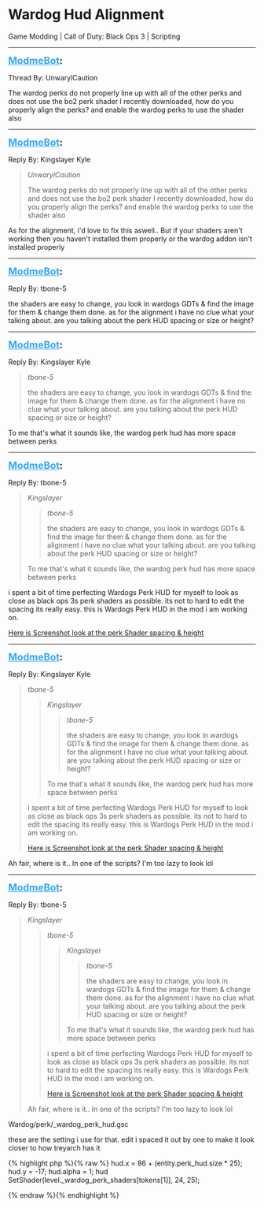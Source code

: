 # Wardog Hud Alignment
Game Modding | Call of Duty: Black Ops 3 | Scripting

---
<strong style="font-size: 1.4em;"><span style="text-decoration: underline;text-decoration-color: #34a7f9;"><span style="color:#34a7f9;">ModmeBot</span></span>:</strong>

<p>Thread By: UnwarylCaution<br /><p style="text-align:left;">The wardog perks do not properly line up with all of the other perks and does not use the bo2 perk shader I recently downloaded, how do you properly align the perks? and enable the wardog perks to use the shader also</p></p>

---
<strong style="font-size: 1.4em;"><span style="text-decoration: underline;text-decoration-color: #34a7f9;"><span style="color:#34a7f9;">ModmeBot</span></span>:</strong>

<p>Reply By: Kingslayer Kyle<br /><blockquote><em>UnwarylCaution</em><p style="text-align:left;">The wardog perks do not properly line up with all of the other perks and does not use the bo2 perk shader I recently downloaded, how do you properly align the perks? and enable the wardog perks to use the shader also</p></blockquote><p style="text-align:left;"></p><p style="text-align:left;">As for the alignment, i&#39;d love to fix this aswell.. But if your shaders aren&#39;t working then you haven&#39;t installed them properly or the wardog addon isn&#39;t installed properly</p></p>

---
<strong style="font-size: 1.4em;"><span style="text-decoration: underline;text-decoration-color: #34a7f9;"><span style="color:#34a7f9;">ModmeBot</span></span>:</strong>

<p>Reply By: tbone-5<br /><p style="text-align:left;">the shaders are easy to change, you look in wardogs GDTs &amp; find the image for them &amp; change them done. as for the alignment i have no clue what your talking about. are you talking about the perk HUD spacing or size or height?</p></p>

---
<strong style="font-size: 1.4em;"><span style="text-decoration: underline;text-decoration-color: #34a7f9;"><span style="color:#34a7f9;">ModmeBot</span></span>:</strong>

<p>Reply By: Kingslayer Kyle<br /><blockquote><em>tbone-5</em><p style="text-align:left;">the shaders are easy to change, you look in wardogs GDTs &amp; find the image for them &amp; change them done. as for the alignment i have no clue what your talking about. are you talking about the perk HUD spacing or size or height?</p></blockquote><p style="text-align:left;"></p><p style="text-align:left;">To me that&#39;s what it sounds like, the wardog perk hud has more space between perks</p></p>

---
<strong style="font-size: 1.4em;"><span style="text-decoration: underline;text-decoration-color: #34a7f9;"><span style="color:#34a7f9;">ModmeBot</span></span>:</strong>

<p>Reply By: tbone-5<br /><blockquote><em>Kingslayer</em><blockquote><em>tbone-5</em><p style="text-align:left;">the shaders are easy to change, you look in wardogs GDTs &amp; find the image for them &amp; change them done. as for the alignment i have no clue what your talking about. are you talking about the perk HUD spacing or size or height?</p></blockquote><p style="text-align:left;"></p><p style="text-align:left;">To me that&#39;s what it sounds like, the wardog perk hud has more space between perks</p></blockquote><p style="text-align:left;">i spent a bit of time perfecting Wardogs Perk HUD for myself to look as close as black ops 3s perk shaders as possible. its not to hard to edit the spacing its really easy. this is Wardogs Perk HUD in the mod i am working on.</p><p style="text-align:left;"><a href="http://imgur.com/O6LDP9X">Here is Screenshot look at the perk Shader spacing &amp; height</a></p></p>

---
<strong style="font-size: 1.4em;"><span style="text-decoration: underline;text-decoration-color: #34a7f9;"><span style="color:#34a7f9;">ModmeBot</span></span>:</strong>

<p>Reply By: Kingslayer Kyle<br /><blockquote><em>tbone-5</em><blockquote><em>Kingslayer</em><blockquote><em>tbone-5</em><p style="text-align:left;">the shaders are easy to change, you look in wardogs GDTs &amp; find the image for them &amp; change them done. as for the alignment i have no clue what your talking about. are you talking about the perk HUD spacing or size or height?</p></blockquote><p style="text-align:left;"></p><p style="text-align:left;">To me that&#39;s what it sounds like, the wardog perk hud has more space between perks</p></blockquote><p style="text-align:left;">i spent a bit of time perfecting Wardogs Perk HUD for myself to look as close as black ops 3s perk shaders as possible. its not to hard to edit the spacing its really easy. this is Wardogs Perk HUD in the mod i am working on.</p><p style="text-align:left;"><a href="http://imgur.com/O6LDP9X">Here is Screenshot look at the perk Shader spacing &amp; height</a></p></blockquote><p style="text-align:left;"></p><p style="text-align:left;">Ah fair, where is it.. In one of the scripts? I&#39;m too lazy to look lol</p></p>

---
<strong style="font-size: 1.4em;"><span style="text-decoration: underline;text-decoration-color: #34a7f9;"><span style="color:#34a7f9;">ModmeBot</span></span>:</strong>

<p>Reply By: tbone-5<br /><blockquote><em>Kingslayer</em><blockquote><em>tbone-5</em><blockquote><em>Kingslayer</em><blockquote><em>tbone-5</em><p style="text-align:left;">the shaders are easy to change, you look in wardogs GDTs &amp; find the image for them &amp; change them done. as for the alignment i have no clue what your talking about. are you talking about the perk HUD spacing or size or height?</p></blockquote><p style="text-align:left;"></p><p style="text-align:left;">To me that&#39;s what it sounds like, the wardog perk hud has more space between perks</p></blockquote><p style="text-align:left;">i spent a bit of time perfecting Wardogs Perk HUD for myself to look as close as black ops 3s perk shaders as possible. its not to hard to edit the spacing its really easy. this is Wardogs Perk HUD in the mod i am working on.</p><p style="text-align:left;"><a href="http://imgur.com/O6LDP9X">Here is Screenshot look at the perk Shader spacing &amp; height</a></p></blockquote><p style="text-align:left;"></p><p style="text-align:left;">Ah fair, where is it.. In one of the scripts? I&#39;m too lazy to look lol</p></blockquote><p style="text-align:left;">Wardog/perk/_wardog_perk_hud.gsc</p><p style="text-align:left;">these are the setting i use for that. edit i spaced it out by one to make it look closer to how treyarch has it</p><p style="text-align:left;"></p><p style="text-align:left;"></p>{% highlight php %}{% raw %}
hud.x = 86 + (entity.perk_hud.size * 25);
hud.y = -17;
hud.alpha = 1;
hud SetShader(level._wardog_perk_shaders[tokens[1]], 24, 25);

{% endraw %}{% endhighlight %}
</p>
